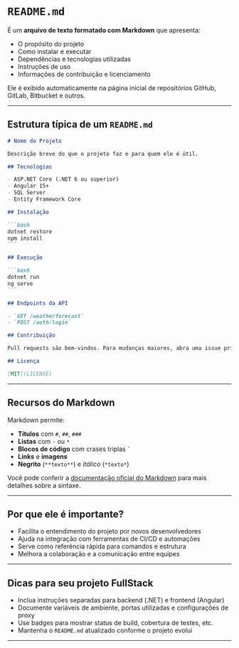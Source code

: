 # `README.md`

É um **arquivo de texto formatado com Markdown** que apresenta:

- O propósito do projeto
- Como instalar e executar
- Dependências e tecnologias utilizadas
- Instruções de uso
- Informações de contribuição e licenciamento

Ele é exibido automaticamente na página inicial de repositórios GitHub, GitLab, Bitbucket e outros.

---

## Estrutura típica de um `README.md`

````md
# Nome do Projeto

Descrição breve do que o projeto faz e para quem ele é útil.

## Tecnologias

- ASP.NET Core (.NET 6 ou superior)
- Angular 15+
- SQL Server
- Entity Framework Core

## Instalação

```bash
dotnet restore
npm install
```

## Execução

```bash
dotnet run
ng serve
```

## Endpoints da API

- `GET /weatherforecast`
- `POST /auth/login`

## Contribuição

Pull requests são bem-vindos. Para mudanças maiores, abra uma issue primeiro.

## Licença

[MIT](LICENSE)
````

---

## Recursos do Markdown

Markdown permite:

- **Títulos** com `#`, `##`, `###`
- **Listas** com `-` ou `*`
- **Blocos de código** com crases triplas `` ` ``
- **Links** e **imagens**
- **Negrito** (`**texto**`) e _itálico_ (`*texto*`)

Você pode conferir a [documentação oficial do Markdown](https://docs.github.com/en/get-started/writing-on-github/getting-started-with-writing-and-formatting-on-github/basic-writing-and-formatting-syntax) para mais detalhes sobre a sintaxe.

---

## Por que ele é importante?

- Facilita o entendimento do projeto por novos desenvolvedores
- Ajuda na integração com ferramentas de CI/CD e automações
- Serve como referência rápida para comandos e estrutura
- Melhora a colaboração e a comunicação entre equipes

---

## Dicas para seu projeto FullStack

- Inclua instruções separadas para backend (.NET) e frontend (Angular)
- Documente variáveis de ambiente, portas utilizadas e configurações de proxy
- Use badges para mostrar status de build, cobertura de testes, etc.
- Mantenha o `README.md` atualizado conforme o projeto evolui

---

